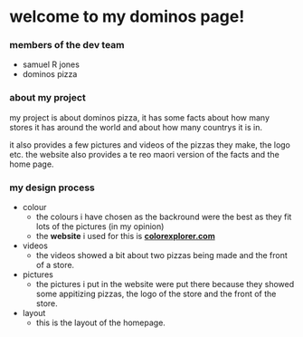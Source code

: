 # welcome to my dominos page!

 ### members of the dev team
- samuel R jones
- dominos pizza

### about my project

my project is about dominos pizza, it has some facts about how many
stores it has around the world and about how many countrys it is in.

it also provides a few pictures and videos of the pizzas they make,
the logo etc. the website also provides a te reo maori version of the
facts and the home page.

### my design process

- colour
  * the colours i have chosen as the backround were the best as they fit lots of the pictures (in my opinion)
  * the **website** i used for this is [**colorexplorer.com**](http://www.colorexplorer.com/imageimport.aspx)
- videos
  * the videos showed a bit about two pizzas being made and the front of a store.
- pictures
  * the pictures i put in the website were put there because they showed some appitizing pizzas, the logo of the store and the front of the store.
- layout
  * this is the layout of the homepage.
